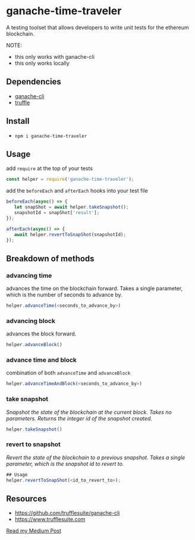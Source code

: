 # ganache-time-traveler
A testing toolset that allows developers to write unit tests for the ethereum blockchain.

NOTE:
- this only works with ganache-cli
- this only works locally

## Dependencies
- [ganache-cli](https://github.com/trufflesuite/ganache-cli)
- [truffle](https://www.trufflesuite.com/docs/truffle/getting-started/installation)

## Install
- `npm i ganache-time-traveler`

## Usage
add `require` at the top of your tests
```javascript
const helper = require('ganache-time-traveler');
```

add the `beforeEach` and `afterEach` hooks into your test file
 ```javascript
beforeEach(async() => {
    let snapShot = await helper.takeSnapshot();
    snapshotId = snapShot['result'];
});

afterEach(async() => {
    await helper.revertToSnapShot(snapshotId);
});
 ```

## Breakdown of methods
### advancing time
advances the time on the blockchain forward. Takes a single parameter, which is the number of seconds to advance by.
```javascript
helper.advanceTime(<seconds_to_advance_by>)
```
### advancing block
advances the block forward.
```javascript
helper.advanceBlock()
```
### advance time and block
combination of both `advanceTime` and `advanceBlock`
```javascript
helper.advanceTimeAndBlock(<seconds_to_advance_by>)
```

### take snapshot
_Snapshot the state of the blockchain at the current block. Takes no parameters. Returns the integer id of the snapshot created._
```javascript
helper.takeSnapshot()
```

### revert to snapshot
_Revert the state of the blockchain to a previous snapshot. Takes a single parameter, which is the snapshot id to revert to._
```javascript
## Usage
helper.revertToSnapShot(<id_to_revert_to>);
```

## Resources
- https://github.com/trufflesuite/ganache-cli
- https://www.trufflesuite.com

[Read my Medium Post](https://medium.com/fluidity/standing-the-time-of-test-b906fcc374a9)
